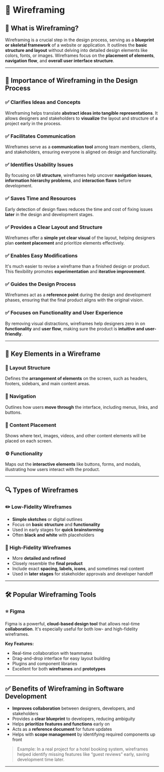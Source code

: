# 🧩 Wireframing

## 📌 What is Wireframing?

Wireframing is a crucial step in the design process, serving as a **blueprint or skeletal framework** of a website or application. It outlines the **basic structure and layout** without delving into detailed design elements like colors, fonts, or images. Wireframes focus on the **placement of elements**, **navigation flow**, and **overall user interface structure**.

---

## 🚀 Importance of Wireframing in the Design Process

### ✅ Clarifies Ideas and Concepts
Wireframing helps translate **abstract ideas into tangible representations**. It allows designers and stakeholders to **visualize** the layout and structure of a project early in the process.

### ✅ Facilitates Communication
Wireframes serve as a **communication tool** among team members, clients, and stakeholders, ensuring everyone is aligned on design and functionality.

### ✅ Identifies Usability Issues
By focusing on **UI structure**, wireframes help uncover **navigation issues**, **information hierarchy problems**, and **interaction flaws** before development.

### ✅ Saves Time and Resources
Early detection of design flaws reduces the time and cost of fixing issues **later** in the design and development stages.

### ✅ Provides a Clear Layout and Structure
Wireframes offer a **simple yet clear visual** of the layout, helping designers plan **content placement** and prioritize elements effectively.

### ✅ Enables Easy Modifications
It's much easier to revise a wireframe than a finished design or product. This flexibility promotes **experimentation** and **iterative improvement**.

### ✅ Guides the Design Process
Wireframes act as a **reference point** during the design and development phases, ensuring that the final product aligns with the original vision.

### ✅ Focuses on Functionality and User Experience
By removing visual distractions, wireframes help designers zero in on **functionality** and **user flow**, making sure the product is **intuitive and user-friendly**.

---
## 🧱 Key Elements in a Wireframe

### 🔲 Layout Structure
Defines the **arrangement of elements** on the screen, such as headers, footers, sidebars, and main content areas.

### 🧭 Navigation
Outlines how users **move through** the interface, including menus, links, and buttons.

### 🧾 Content Placement
Shows where text, images, videos, and other content elements will be placed on each screen.

### ⚙️ Functionality
Maps out the **interactive elements** like buttons, forms, and modals, illustrating how users interact with the product.

---
## 🔍 Types of Wireframes

### ✏️ Low-Fidelity Wireframes
- **Simple sketches** or digital outlines
- Focus on **basic structure** and **functionality**
- Used in early stages for **quick brainstorming**
- Often **black and white** with placeholders

### 🎯 High-Fidelity Wireframes
- More **detailed and refined**
- Closely resemble the **final product**
- Include exact **spacing, labels, icons**, and sometimes real content
- Used in **later stages** for stakeholder approvals and developer handoff

---
## 🛠️ Popular Wireframing Tools

### ⭐ Figma
Figma is a powerful, **cloud-based design tool** that allows real-time **collaboration**. It's especially useful for both low- and high-fidelity wireframes.

**Key Features:**
- Real-time collaboration with teammates
- Drag-and-drop interface for easy layout building
- Plugins and component libraries
- Excellent for both **wireframes** and **prototypes**

---
## ✅ Benefits of Wireframing in Software Development

- **Improves collaboration** between designers, developers, and stakeholders
- Provides a **clear blueprint** to developers, reducing ambiguity
- Helps **prioritize features and functions** early on
- Acts as a **reference document** for future updates
- Helps with **scope management** by identifying required components up front

> Example: In a real project for a hotel booking system, wireframes helped identify missing features like “guest reviews” early, saving development time later.

---

